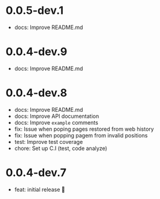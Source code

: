 # 0.0.5-dev.1

- docs: Improve README.md

# 0.0.4-dev.9

- docs: Improve README.md

# 0.0.4-dev.8

- docs: Improve README.md
- docs: Improve API documentation
- docs: Improve `example` comments
- fix: Issue when poping pages restored from web history
- fix: Issue when popping pagem from invalid positions
- test: Improve test coverage
- chore: Set up C.I (test, code analyze)

# 0.0.4-dev.7

- feat: initial release 🎉